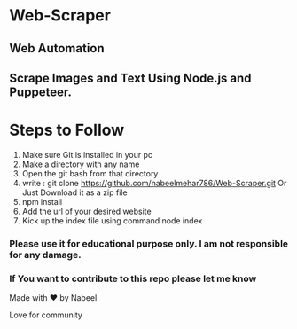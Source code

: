 # Web-Scraper

## Web Automation
## Scrape Images and Text Using Node.js and Puppeteer.

# Steps to Follow

1. Make sure Git is installed in your pc
2. Make a directory with any name
3. Open the git bash from that directory
4. write : git clone https://github.com/nabeelmehar786/Web-Scraper.git Or Just Download it as a zip file
5. npm install
6. Add the url of your desired website
7. Kick up the index file using command node index

### Please use it for educational purpose only. I am not responsible for any damage.
### If You want to contribute to this repo please let me know

Made with :heart: by Nabeel

Love for community
